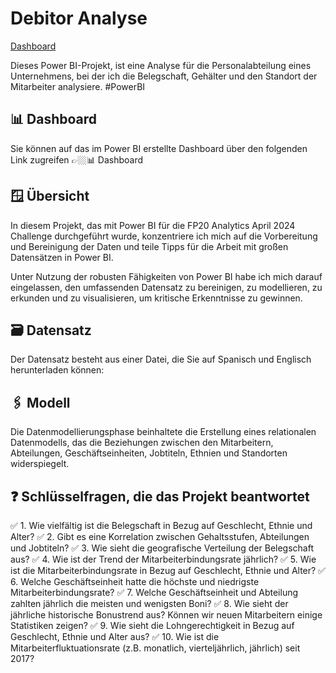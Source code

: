 # Debitor Analyse

[Dashboard](https://app.powerbi.com/view?r=eyJrIjoiNDEyMjBlMDgtZjExNS00YTA1LTgwMjgtODRmNmRkOGYzZTc1IiwidCI6IjlmZjhiOTdlLTFkYzMtNGQ0ZC1iZTU0LTA4ZDk1ZTEzZDcwMyJ9)

Dieses Power BI-Projekt, ist eine Analyse für die Personalabteilung eines Unternehmens, bei der ich die Belegschaft, Gehälter und den Standort der Mitarbeiter analysiere. #PowerBI

## 📊 Dashboard 
Sie können auf das im Power BI erstellte Dashboard über den folgenden Link zugreifen 👉🏼📊 Dashboard

## 🪟 Übersicht 
In diesem Projekt, das mit Power BI für die FP20 Analytics April 2024 Challenge durchgeführt wurde, konzentriere ich mich auf die Vorbereitung und Bereinigung der Daten und teile Tipps für die Arbeit mit großen Datensätzen in Power BI.

Unter Nutzung der robusten Fähigkeiten von Power BI habe ich mich darauf eingelassen, den umfassenden Datensatz zu bereinigen, zu modellieren, zu erkunden und zu visualisieren, um kritische Erkenntnisse zu gewinnen.

## 🗃️ Datensatz
Der Datensatz besteht aus einer Datei, die Sie auf Spanisch und Englisch herunterladen können:

## 🖇️ Modell
Die Datenmodellierungsphase beinhaltete die Erstellung eines relationalen Datenmodells, das die Beziehungen zwischen den Mitarbeitern, Abteilungen, Geschäftseinheiten, Jobtiteln, Ethnien und Standorten widerspiegelt.

## ❓ Schlüsselfragen, die das Projekt beantwortet
✅ 1. Wie vielfältig ist die Belegschaft in Bezug auf Geschlecht, Ethnie und Alter? ✅ 2. Gibt es eine Korrelation zwischen Gehaltsstufen, Abteilungen und Jobtiteln? ✅ 3. Wie sieht die geografische Verteilung der Belegschaft aus? ✅ 4. Wie ist der Trend der Mitarbeiterbindungsrate jährlich? ✅ 5. Wie ist die Mitarbeiterbindungsrate in Bezug auf Geschlecht, Ethnie und Alter? ✅ 6. Welche Geschäftseinheit hatte die höchste und niedrigste Mitarbeiterbindungsrate? ✅ 7. Welche Geschäftseinheit und Abteilung zahlten jährlich die meisten und wenigsten Boni? ✅ 8. Wie sieht der jährliche historische Bonustrend aus? Können wir neuen Mitarbeitern einige Statistiken zeigen? ✅ 9. Wie sieht die Lohngerechtigkeit in Bezug auf Geschlecht, Ethnie und Alter aus? ✅ 10. Wie ist die Mitarbeiterfluktuationsrate (z.B. monatlich, vierteljährlich, jährlich) seit 2017?
